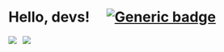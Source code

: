 # Hello, devs! &nbsp;&nbsp;&nbsp; [![Generic badge](https://img.shields.io/badge/Email:-usman.szad@gmail.com-<COLOR>.svg)](https://shields.io/)

<img align="center" src="https://github-readme-stats.vercel.app/api/?username=u-shahzad&theme=dark&show_icons=true)" /> &nbsp;
<img align="center" src="https://github-readme-stats.vercel.app/api/top-langs/?username=u-shahzad&theme=dark&show_icons=true)" />
<!-- <img align="center" src="https://github-readme-streak-stats.herokuapp.com/?user=u-shahzad&theme=dark&show_icons=true)" /> -->
